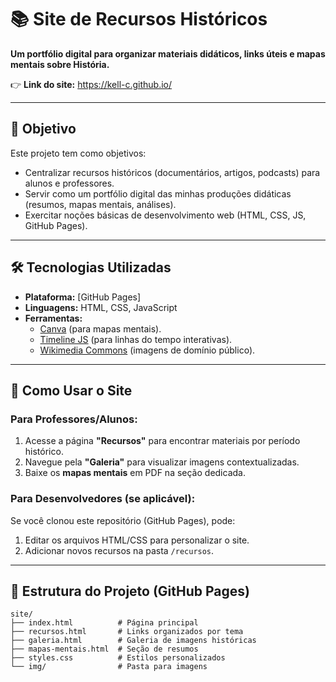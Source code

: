# 📚 Site de Recursos Históricos  

**Um portfólio digital para organizar materiais didáticos, links úteis e mapas mentais sobre História.**  

👉 **Link do site:** https://kell-c.github.io/

---

## 🎯 Objetivo  
Este projeto tem como objetivos:  
- Centralizar recursos históricos (documentários, artigos, podcasts) para alunos e professores.  
- Servir como um portfólio digital das minhas produções didáticas (resumos, mapas mentais, análises).  
- Exercitar noções básicas de desenvolvimento web (HTML, CSS, JS, GitHub Pages).  

---

## 🛠️ Tecnologias Utilizadas  
- **Plataforma:** [GitHub Pages]  
- **Linguagens:** HTML, CSS, JavaScript  
- **Ferramentas:**  
  - [Canva](https://www.canva.com/) (para mapas mentais).  
  - [Timeline JS](https://timeline.knightlab.com/) (para linhas do tempo interativas).  
  - [Wikimedia Commons](https://commons.wikimedia.org/) (imagens de domínio público).  

---

## 🚀 Como Usar o Site  
### Para Professores/Alunos:  
1. Acesse a página **"Recursos"** para encontrar materiais por período histórico.  
2. Navegue pela **"Galeria"** para visualizar imagens contextualizadas.  
3. Baixe os **mapas mentais** em PDF na seção dedicada.  

### Para Desenvolvedores (se aplicável):  
Se você clonou este repositório (GitHub Pages), pode:  
1. Editar os arquivos HTML/CSS para personalizar o site.  
2. Adicionar novos recursos na pasta `/recursos`.  

---

## 📂 Estrutura do Projeto (GitHub Pages)  
```plaintext
site/
├── index.html          # Página principal
├── recursos.html       # Links organizados por tema
├── galeria.html        # Galeria de imagens históricas
├── mapas-mentais.html  # Seção de resumos
├── styles.css          # Estilos personalizados
└── img/                # Pasta para imagens